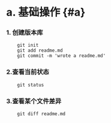 # a. 基础操作  {#a}

### 1. 创建版本库

```
    git init
    git add readme.md
    git commit -m 'wrote a readme.md'
```

### 2.查看当前状态

```
    git status
```


### 3.查看某个文件差异

```
    git diff readme.md
```





